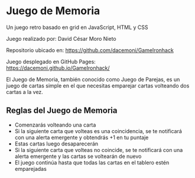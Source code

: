 # Juego de Memoria
Un juego retro basado en grid en JavaScript, HTML y CSS

Juego realizado por: David César Moro Nieto

Repositorio ubicado en: https://github.com/dacemoni/GameIronhack

Juego desplegado en GitHub Pages: https://dacemoni.github.io/GameIronhack/

El Juego de Memoria, también conocido como Juego de Parejas, es un juego de cartas simple en el que necesitas emparejar cartas volteando dos cartas a la vez.

## Reglas del Juego de Memoria
- Comenzarás volteando una carta
- Si la siguiente carta que volteas es una coincidencia, se te notificará con una alerta emergente y obtendrás +1 en tu puntaje
- Estas cartas luego desaparecerán
- Si la siguiente carta que volteas no coincide, se te notificará con una alerta emergente y las cartas se voltearán de nuevo
- El juego continúa hasta que todas las cartas en el tablero estén emparejadas








